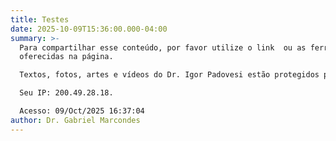 ```yaml
---
title: Testes
date: 2025-10-09T15:36:00.000-04:00
summary: >-
  Para compartilhar esse conteúdo, por favor utilize o link  ou as ferramentas
  oferecidas na página. 

  Textos, fotos, artes e vídeos do Dr. Igor Padovesi estão protegidos pela legislação brasileira sobre direito autoral. Não reproduza o conteúdo do site em qualquer meio de comunicação, eletrônico ou impresso, sem autorização do Dr. Igor Padovesi (atendimento@igorpadovesi.com.br). As regras têm como objetivo proteger o investimento que o Dr. Igor Padovesi faz na qualidade de seu conteúdo. 

  Seu IP: 200.49.28.18. 

  Acesso: 09/Oct/2025 16:37:04
author: Dr. Gabriel Marcondes
---
```

